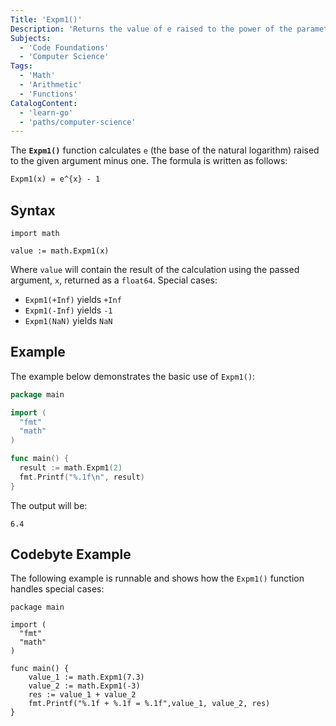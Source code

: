 ```yaml
---
Title: 'Expm1()'
Description: 'Returns the value of e raised to the power of the parameter x minus 1.'
Subjects:
  - 'Code Foundations'
  - 'Computer Science'
Tags:
  - 'Math'
  - 'Arithmetic'
  - 'Functions'
CatalogContent:
  - 'learn-go'
  - 'paths/computer-science'
---
```


The **`Expm1()`** function calculates `e` (the base of the natural logarithm) raised to the given argument minus one. The formula is written as follows:

```tex
Expm1(x) = e^{x} - 1
```

## Syntax

```pseudo
import math

value := math.Expm1(x)
```

Where `value` will contain the result of the calculation using the passed argument, `x`, returned as a `float64`.
Special cases:

- `Expm1(+Inf)` yields `+Inf`
- `Expm1(-Inf)` yields `-1`
- `Expm1(NaN)` yields `NaN`

## Example

The example below demonstrates the basic use of `Expm1()`:

```go
package main

import (
  "fmt"
  "math"
)

func main() {
  result := math.Expm1(2)
  fmt.Printf("%.1f\n", result)
}
```

The output will be:

```shell
6.4
```

## Codebyte Example

The following example is runnable and shows how the `Expm1()` function handles special cases:

```codebyte/golang
package main

import (
  "fmt"
  "math"
)

func main() {
    value_1 := math.Expm1(7.3)
    value_2 := math.Expm1(-3)
    res := value_1 + value_2
    fmt.Printf("%.1f + %.1f = %.1f",value_1, value_2, res)
}
```
